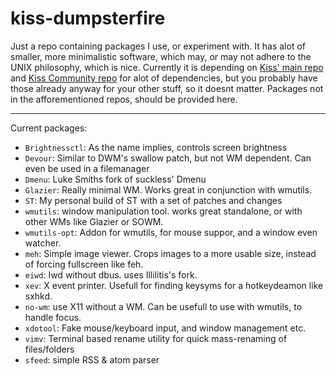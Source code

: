 # kiss-dumpsterfire


Just a repo containing packages I use, or experiment with. It has alot of smaller, more minimalistic software, which may, or may not adhere to the UNIX philosophy, which is nice. 
Currently it is depending on [Kiss' main repo](https://github.com/kiss-community/repo-main) and [Kiss Community repo](https://github.com/kiss-community/repo-community) for alot of dependencies, but you probably have those already anyway for your other stuff, so it doesnt matter.
Packages not in the afforementioned repos, should be provided here. 

---

Current packages:
- `Brightnessctl`: As the name implies, controls screen brightness
- `Devour`: Similar to DWM's swallow patch, but not WM dependent. Can even be used in a filemanager
- `Dmenu`: Luke Smiths fork of suckless' Dmenu
- `Glazier`: Really minimal WM. Works great in conjunction with wmutils.
- `ST`: My personal build of ST with a set of patches and changes
- `wmutils`: window manipulation tool. works great standalone, or with other WMs like Glazier or SOWM.
- `wmutils-opt`: Addon for wmutils, for mouse suppor, and a window even watcher.
- `meh`: Simple image viewer. Crops images to a more usable size, instead of forcing fullscreen like feh.
- `eiwd`: Iwd without dbus. uses Illilitis's fork.
- `xev`: X event printer. Usefull for finding keysyms for a hotkeydeamon like sxhkd.
- `no-wm`: use X11 without a WM. Can be usefull to use with wmutils, to handle focus.
- `xdotool`: Fake mouse/keyboard input, and window management etc.
- `vimv`: Terminal based rename utility for quick mass-renaming of files/folders
- `sfeed`: simple RSS & atom parser

